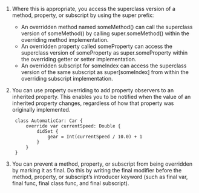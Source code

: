 1. Where this is appropriate, you access the superclass version of a method, property, or subscript by using the super prefix:

    - An overridden method named someMethod() can call the superclass version of someMethod() by calling super.someMethod() within the overriding method implementation.
    - An overridden property called someProperty can access the superclass version of someProperty as super.someProperty within the overriding getter or setter implementation.
    - An overridden subscript for someIndex can access the superclass version of the same subscript as super[someIndex] from within the overriding subscript implementation.

2. You can use property overriding to add property observers to an inherited property. This enables you to be notified when the value of an inherited property changes, regardless of how that property was originally implemented.

        class AutomaticCar: Car {
            override var currentSpeed: Double {
                didSet {
                    gear = Int(currentSpeed / 10.0) + 1
                }
            }
        }

3. You can prevent a method, property, or subscript from being overridden by marking it as final. Do this by writing the final modifier before the method, property, or subscript’s introducer keyword (such as final var, final func, final class func, and final subscript).